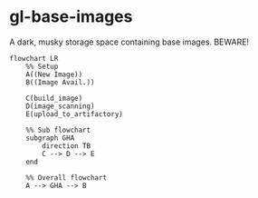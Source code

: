 # gl-base-images
A dark, musky storage space containing base images. BEWARE!

```mermaid
flowchart LR
    %% Setup
    A((New Image))
    B((Image Avail.))
    
    C(build_image)
    D(image_scanning)
    E(upload_to_artifactory)
    
    %% Sub flowchart 
    subgraph GHA
        direction TB
        C --> D --> E
    end
    
    %% Overall flowchart
    A --> GHA --> B
```